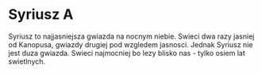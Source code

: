 # Syriusz A

Syriusz to najjasniejsza gwiazda na nocnym niebie. Swieci dwa razy jasniej od
Kanopusa, gwiazdy drugiej pod wzgledem jasnosci. Jednak Syriusz nie jest duza
gwiazda. Swieci najmocniej bo lezy blisko nas - tylko osiem lat swietlnych.
